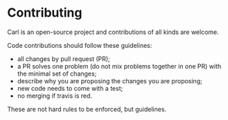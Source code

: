 # Contributing

Carl is an open-source project and contributions of all kinds
are welcome.

Code contributions should follow these guidelines:

* all changes by pull request (PR);
* a PR solves one problem (do not mix problems together in one PR) with the
  minimal set of changes;
* describe why you are proposing the changes you are proposing;
* new code needs to come with a test;
* no merging if travis is red.

These are not hard rules to be enforced, but guidelines.
